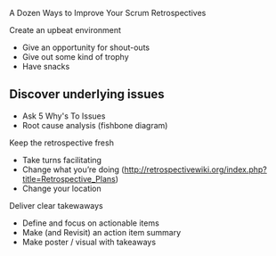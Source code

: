 A Dozen Ways to Improve Your Scrum Retrospectives

Create an upbeat environment
- Give an opportunity for shout-outs
- Give out some kind of trophy
- Have snacks

Discover underlying issues
- 
- Ask 5 Why's To Issues
- Root cause analysis (fishbone diagram)


Keep the retrospective fresh
- Take turns facilitating
- Change what you’re doing (http://retrospectivewiki.org/index.php?title=Retrospective_Plans)
- Change your location

Deliver clear takewaways
- Define and focus on actionable items
- Make (and Revisit) an action item summary
- Make  poster / visual with takeaways
